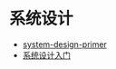 # 系统设计

- [system-design-primer](https://github.com/donnemartin/system-design-primer)
- [系统设计入门](https://github.com/donnemartin/system-design-primer/blob/master/README-zh-Hans.md)